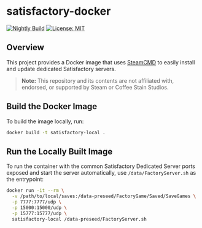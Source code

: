 # satisfactory-docker

[![Nightly Build](https://github.com/gameservercentral/steamcmd-docker-satisfactory/actions/workflows/build.yml/badge.svg)](https://github.com/gameservercentral/steamcmd-docker-satisfactory/actions/workflows/build.yml)
[![License: MIT](https://img.shields.io/badge/License-MIT-yellow.svg)](https://opensource.org/licenses/MIT)

## Overview

This project provides a Docker image that uses [SteamCMD](https://developer.valvesoftware.com/wiki/SteamCMD) to easily install and update dedicated Satisfactory servers.

> **Note:** This repository and its contents are not affiliated with, endorsed, or supported by Steam or Coffee Stain Studios. 

## Build the Docker Image

To build the image locally, run:

```sh
docker build -t satisfactory-local .
```

## Run the Locally Built Image

To run the container with the common Satisfactory Dedicated Server ports exposed and start the server automatically, use `/data/FactoryServer.sh` as the entrypoint:

```sh
docker run -it --rm \
  -v /path/to/local/saves:/data-preseed/FactoryGame/Saved/SaveGames \
  -p 7777:7777/udp \
  -p 15000:15000/udp \
  -p 15777:15777/udp \
  satisfactory-local /data-preseed/FactoryServer.sh
```
